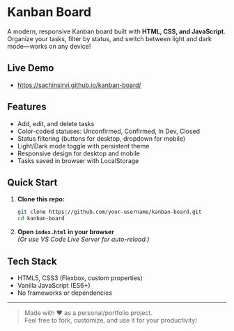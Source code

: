 # Kanban Board

A modern, responsive Kanban board built with **HTML, CSS, and JavaScript**.  
Organize your tasks, filter by status, and switch between light and dark mode—works on any device!

## Live Demo
- https://sachinsirvi.github.io/kanban-board/

## Features

- Add, edit, and delete tasks
- Color-coded statuses: Unconfirmed, Confirmed, In Dev, Closed
- Status filtering (buttons for desktop, dropdown for mobile)
- Light/Dark mode toggle with persistent theme
- Responsive design for desktop and mobile
- Tasks saved in browser with LocalStorage

## Quick Start

1. **Clone this repo:**
    ```sh
    git clone https://github.com/your-username/kanban-board.git
    cd kanban-board
    ```

2. **Open `index.html` in your browser**  
    *(Or use VS Code Live Server for auto-reload.)*

## Tech Stack

- HTML5, CSS3 (Flexbox, custom properties)
- Vanilla JavaScript (ES6+)
- No frameworks or dependencies

---

> Made with ❤️ as a personal/portfolio project.  
> Feel free to fork, customize, and use it for your productivity!
